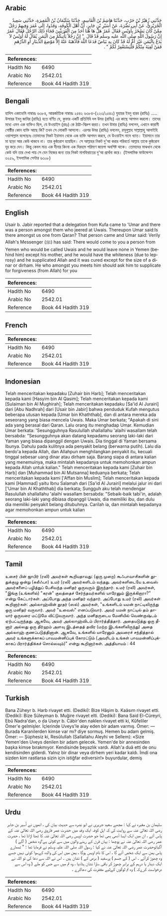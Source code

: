 ## Arabic


<div dir="rtl" lang="ar" style={{fontSize:'larger',backgroundColor:'#f8f9fa',padding:20}}>
حَدَّثَنِي زُهَيْرُ بْنُ حَرْبٍ، حَدَّثَنَا هَاشِمُ بْنُ الْقَاسِمِ، حَدَّثَنَا سُلَيْمَانُ بْنُ الْمُغِيرَةِ، حَدَّثَنِي سَعِيدٌ الْجُرَيْرِيُّ، عَنْ أَبِي نَضْرَةَ، عَنْ أُسَيْرِ بْنِ جَابِرٍ، أَنَّ أَهْلَ الْكُوفَةِ، وَفَدُوا، إِلَى عُمَرَ وَفِيهِمْ رَجُلٌ مِمَّنْ كَانَ يَسْخَرُ بِأُوَيْسٍ فَقَالَ عُمَرُ هَلْ هَا هُنَا أَحَدٌ مِنَ الْقَرَنِيِّينَ فَجَاءَ ذَلِكَ الرَّجُلُ فَقَالَ عُمَرُ إِنَّ رَسُولَ اللَّهِ صلى الله عليه وسلم قَدْ قَالَ ‏ "‏ إِنَّ رَجُلاً يَأْتِيكُمْ مِنَ الْيَمَنِ يُقَالُ لَهُ أُوَيْسٌ لاَ يَدَعُ بِالْيَمَنِ غَيْرَ أُمٍّ لَهُ قَدْ كَانَ بِهِ بَيَاضٌ فَدَعَا اللَّهَ فَأَذْهَبَهُ عَنْهُ إِلاَّ مَوْضِعَ الدِّينَارِ أَوِ الدِّرْهَمِ فَمَنْ لَقِيَهُ مِنْكُمْ فَلْيَسْتَغْفِرْ لَكُمْ ‏"‏ ‏.‏
</div>
<div style={{backgroundColor:'#f8f9fa',padding:20, marginBottom: 10}}><table> <thead> <tr> <th>References:</th> <th></th> </tr> </thead> <tbody><tr><td>Hadith No</td><td>6490</td></tr><tr><td>Arabic No</td><td>2542.01</td></tr><tr><td>Reference</td><td>Book 44 Hadith 319</td></tr></tbody></table></div>

## Bengali


<div dir="ltr" lang="bn" style={{fontSize:'larger',backgroundColor:'#f8f9fa',padding:20}}>
হাদিস একাডেমি নাম্বারঃ ৬৩৮৪, আন্তর্জাতিক নাম্বারঃ ২৫৪২ ৬৩৮৪-(২২৩/২৫৪২) যুহায়র ইবনু হারব (রাযিঃ) ..... উসায়র ইবনু জাবির (রাযিঃ) হতে বর্ণিত যে, কুফার একটি প্রতিনিধি দল উমর (রাযিঃ) এর কাছে আগমন করলো। তাদের মধ্যে এমন এক ব্যক্তিও ছিল, যে উওয়াইস (রহঃ) কে ঠাট্টা-বিদ্রুপ করত। তখন উমার (রাযিঃ) বললেন, এখানে কারানী গোষ্ঠীর কোন ব্যক্তি আছে কি? তখন সে লোকটি আসলো। এরপর উমর (রাযিঃ) বললেন, রসূলুল্লাহ সাল্লাল্লাহু আলাইহি ওয়াসাল্লাম বলেছেনঃ তোমাদের নিকট ইয়ামান থেকে এক ব্যক্তি আগমন করবে, যে উওয়াইস নামে খ্যাত। ইয়ামানে তার মা ছাড়া আর কেউ থাকবে না। তার কুষ্ঠরোগ হয়েছিল। সে আল্লাহর নিকট দু'আ করার পরিবর্তে আল্লাহ তাকে কুষ্ঠরোগ দূর করে দেন। কিন্তু কেবল মাত্র এক দীনার কিংবা এক দিরহাম পরিমাণ জায়গা অবশিষ্ট থাকে। তোমাদের মাঝখান থেকে কেউ যদি তার দেখা পায় সে যেন নিজের জন্য তার নিকট মাগফিরাতের দু'আ প্রার্থনা করে। (ইসলামিক ফাউন্ডেশন ৬২৫৯, ইসলামিক সেন্টার ৬৩০৮)
</div>
<div style={{backgroundColor:'#f8f9fa',padding:20, marginBottom: 10}}><table> <thead> <tr> <th>References:</th> <th></th> </tr> </thead> <tbody><tr><td>Hadith No</td><td>6490</td></tr><tr><td>Arabic No</td><td>2542.01</td></tr><tr><td>Reference</td><td>Book 44 Hadith 319</td></tr></tbody></table></div>

## English


<div dir="ltr" lang="en" style={{fontSize:'larger',backgroundColor:'#f8f9fa',padding:20}}>
Usair b. Jabir reported that a delegation from Kufa came to 'Umar and there was a person amongst them who jeered at Uwais. Thereupon Umar said:Is there amongst us one from Qaran? That person came and Umar said: Verily Allah's Messenger (ﷺ) has said: There would come to you a person from Yemen who would be called Uwais and he would leave none in Yemen (behind him) except his mother, and he would have the whiteness (due to leprosy) and he supplicated Allah and it was cured except for the size of a dinar or dirham. He who amongst you meets him should ask him to supplicate for forgiveness (from Allah) for you
</div>
<div style={{backgroundColor:'#f8f9fa',padding:20, marginBottom: 10}}><table> <thead> <tr> <th>References:</th> <th></th> </tr> </thead> <tbody><tr><td>Hadith No</td><td>6490</td></tr><tr><td>Arabic No</td><td>2542.01</td></tr><tr><td>Reference</td><td>Book 44 Hadith 319</td></tr></tbody></table></div>

## French


<div dir="ltr" lang="fr" style={{fontSize:'larger',backgroundColor:'#f8f9fa',padding:20}}>

</div>
<div style={{backgroundColor:'#f8f9fa',padding:20, marginBottom: 10}}><table> <thead> <tr> <th>References:</th> <th></th> </tr> </thead> <tbody><tr><td>Hadith No</td><td>6490</td></tr><tr><td>Arabic No</td><td>2542.01</td></tr><tr><td>Reference</td><td>Book 44 Hadith 319</td></tr></tbody></table></div>

## Indonesian


<div dir="ltr" lang="id" style={{fontSize:'larger',backgroundColor:'#f8f9fa',padding:20}}>
Telah menceritakan kepadaku [Zuhair bin Harb]; Telah menceritakan kepada kami [Hasyim bin Al Qasim]; Telah menceritakan kepada kami [Sulaiman bin Al Mughirah]; Telah menceritakan kepadaku [Sa'id Al Jurairi] dari [Abu Nadhrah] dari [Usair bin Jabir] bahwa penduduk Kufah mengutus beberapa utusan kepada [Umar bin Khaththab], dan di antara mereka ada seseorang yang biasa mencela Uwais. Maka Umar berkata; "Apakah di sini ada yang berasal dari Qaran. Lalu orang itu menghadap Umar. Kemudian Umar berkata: 'Sesungguhnya Rasulullah shallallahu 'alaihi wasallam telah bersabda: "Sesungguhnya akan datang kepadamu seorang laki-laki dari Yaman yang biasa dipanggil dengan Uwais. Dia tinggal di Yaman bersama Ibunya. Dahulu pada kulitnya ada penyakit belang (berwarna putih). Lalu dia berdo'a kepada Allah, dan Allahpun menghilangkan penyakit itu, kecuali tinggal sebesar uang dinar atau dirham saja. Barang siapa di antara kalian yang menemuinya, maka mintalah kepadanya untuk memohonkan ampun kepada Allah untuk kalian." Telah menceritakan kepada kami [Zuhair bin Harb] dan [Muhammad bin Al Mutsanna] keduanya berkata; Telah menceritakan kepada kami ['Affan bin Muslim]; Telah menceritakan kepada kami [Hammad] yaitu Ibnu Salamah dari [Sa'id Al Jurairi] melalui jalur ini dari ['Umar bin Al Khaththab] dia berkata; Sungguh aku telah mendengar Rasulullah shallallahu 'alaihi wasallam bersabda: "Sebaik-baik tabi'in, adalah seorang laki-laki yang dibiasa dipanggil Uwais, dia memiliki ibu, dan dulu dia memiliki penyakit belang ditubuhnya. Carilah ia, dan mintalah kepadanya agar memohonkan ampun untuk kalian
</div>
<div style={{backgroundColor:'#f8f9fa',padding:20, marginBottom: 10}}><table> <thead> <tr> <th>References:</th> <th></th> </tr> </thead> <tbody><tr><td>Hadith No</td><td>6490</td></tr><tr><td>Arabic No</td><td>2542.01</td></tr><tr><td>Reference</td><td>Book 44 Hadith 319</td></tr></tbody></table></div>

## Tamil


<div dir="ltr" lang="ta" style={{fontSize:'larger',backgroundColor:'#f8f9fa',padding:20}}>
உசைர் பின் ஜாபிர் (ரலி) அவர்கள் கூறியதாவது: (ஒரு முறை) கூஃபாவாசிகளின் தூதுக்குழு ஒன்று (கலீஃபா) உமர் (ரலி) அவர்களிடம் வந்தது. அவர்களிடையே உவைஸ் அவர்களைப் பழித்துப் பேசிவந்த மனிதர் ஒருவரும் இருந்தார். உமர் (ரலி) அவர்கள், "இங்கு (உங்களில்) "கரன்" குலத்தைச் சேர்ந்தவர்களில் யாரேனும் இருக்கிறாரா?" என்று கேட்டார்கள். அப்போது அந்த மனிதர் வந்தார். அப்போது உமர் (ரலி) அவர்கள் கூறினார்கள்: அல்லாஹ்வின் தூதர் (ஸல்) அவர்கள், "உங்களிடம் யமன் நாட்டிலிருந்து ஒரு மனிதர் வருவார். அவர் "உவைஸ்" எனப்படுவார். அவர் யமன் நாட்டில் தம் தாயார் ஒருவரை மட்டுமே விட்டுவருவார். அந்த மனிதருடைய மேனியில் வெண்குஷ்டம் ஏற்பட்டிருந்தது. ஆகவே, அவர் அல்லாஹ்விடம் பிரார்த்தித்தார். அதையடுத்து ஒரு தீனார் அல்லது ஒரு திர்ஹம் அளவு இடத்தைத் தவிர (மற்ற இடங்களிலிருந்து) அதை அல்லாஹ் குணப்படுத்தினான். ஆகவே, உங்களில் யாரேனும் அவரைச் சந்தித்தால் அவர் உங்களுக்காகப் பாவமன்னிப்புக் கோரட்டும் (அவரிடம் உங்கள் பாவமன்னிப்புக்காகப் பிரார்த்திக்கச் சொல்லவும்)" என்று கூறினார்கள். அத்தியாயம் : 44
</div>
<div style={{backgroundColor:'#f8f9fa',padding:20, marginBottom: 10}}><table> <thead> <tr> <th>References:</th> <th></th> </tr> </thead> <tbody><tr><td>Hadith No</td><td>6490</td></tr><tr><td>Arabic No</td><td>2542.01</td></tr><tr><td>Reference</td><td>Book 44 Hadith 319</td></tr></tbody></table></div>

## Turkish


<div dir="ltr" lang="tr" style={{fontSize:'larger',backgroundColor:'#f8f9fa',padding:20}}>
Bana Züheyr b. Harb rivayet etti. (Dediki): Bize Hâşim b. Kaâsım rivayet etti. (Dediki): Bize Süleyman b. Muğire rivayet elti. (Dediki): Bana Said El-Cüreyri, Ebû Nadra'dan, o da Useyr b. Câbir'den naklen rivayet etti ki, Kûfeliler Ömer'e gelmişler. İçlerinde Uveys'le alay eden bir adam varmış. Ömer: — Burada Karanilerden kimse var mı? diye sormuş. Hemen bu adam gelmiş. Ömer: — Şüphesiz ki, Resûlullah (Sallallahu Aleyhi ve Sellem): «Size Yemen'den Uveys denilen bir adam gelecek. Yemen'de bir annesinden başka kimse bırakmıyor. Kendisinde beyazlık vardı. Allah'a duâ etti de onu kendisinden giderdi. Yalnız bir dinar veya dirhem yeri kadar kaldı. İmdi ona sizden kim rastlarsa sizin için istiğfar ediversin!» buyurdular, demiş
</div>
<div style={{backgroundColor:'#f8f9fa',padding:20, marginBottom: 10}}><table> <thead> <tr> <th>References:</th> <th></th> </tr> </thead> <tbody><tr><td>Hadith No</td><td>6490</td></tr><tr><td>Arabic No</td><td>2542.01</td></tr><tr><td>Reference</td><td>Book 44 Hadith 319</td></tr></tbody></table></div>

## Urdu


<div dir="rtl" lang="ur" style={{fontSize:'larger',backgroundColor:'#f8f9fa',padding:20}}>
سلیمان بن مغیرہ نے کہا : مجھے سعید جریری نے ابو نضرہ سے حدیث بیان کی ، انھوں نے اُسیر بن جابر رضی اللہ تعالیٰ عنہ سے روایت کی کہ اہل کوفہ ایک وفد میں حضرت عمر فاروق رضی اللہ تعالیٰ عنہ کے پاس آئے ، ان میں ایک ایسا آدمی بھی تھا جو حضرت اویس رضی اللہ تعالیٰ عنہ کا ٹھٹا اڑاتا تھا ، حضرت عمر رضی اللہ تعالیٰ عنہ نے پوچھا : یہاں قرن کے رہنے والوں میں سے کوئی ہے؟وہ شخص ( آگے ) آگیاتوحضرت عمر رضی اللہ تعالیٰ عنہ نے کہا : رسول اللہ صلی اللہ علیہ وسلم نے فرمایا تھا : " تمھارے پاس یمن سے ایک شخص آئے گا ، اس کا نام اویس ہوگا ، یمن میں اس کی والدہ کےسوا کوئی نہیں جسے وہ چھوڑ کرآئے ۔ اس ( کے جسم ) پرسفید ( برص کے ) نشان ہیں ۔ اس نے اللہ سے دعا کی تو اللہ نے ایک دینار یا درہم کے برابر چھوڑ کر باقی سارا نشان ہٹادیا ، وہ تم میں سے جس کو ملے ( وہ اس سے درخواست کرےکہ ) وہ تم لوگوں کےلیے مغفرت کی دعاکرے ۔
</div>
<div style={{backgroundColor:'#f8f9fa',padding:20, marginBottom: 10}}><table> <thead> <tr> <th>References:</th> <th></th> </tr> </thead> <tbody><tr><td>Hadith No</td><td>6490</td></tr><tr><td>Arabic No</td><td>2542.01</td></tr><tr><td>Reference</td><td>Book 44 Hadith 319</td></tr></tbody></table></div>
